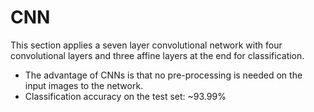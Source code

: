 # CNN

This section applies a seven layer convolutional network with four convolutional layers and three affine layers at the end for classification.

- The advantage of CNNs is that no pre-processing is needed on the input images to the network.
- Classification accuracy on the test set: ~93.99%
